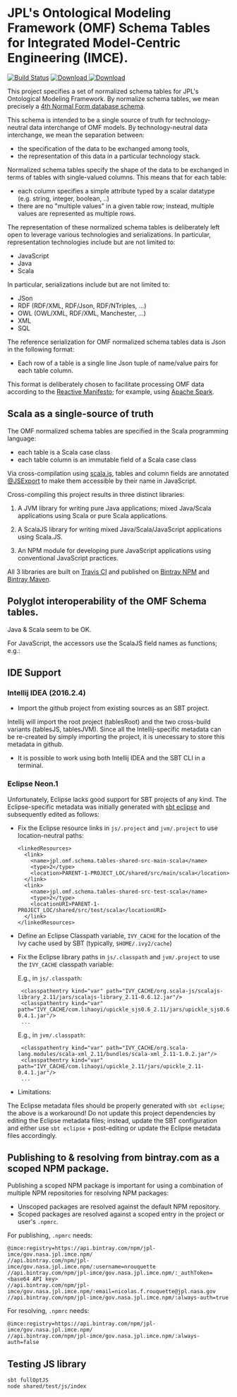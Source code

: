 # JPL's Ontological Modeling Framework (OMF) Schema Tables for Integrated Model-Centric Engineering (IMCE).

[![Build Status](https://travis-ci.org/JPL-IMCE/jpl.omf.schema.tables.svg?branch=master)](https://travis-ci.org/JPL-IMCE/jpl.omf.schema.tables)
 [ ![Download](https://api.bintray.com/packages/jpl-imce/gov.nasa.jpl.imce.npm/jpl-omf-schema-tables/images/download.svg) ](https://bintray.com/jpl-imce/gov.nasa.jpl.imce.npm/jpl-omf-schema-tables/_latestVersion)
 [ ![Download](https://api.bintray.com/packages/jpl-imce/gov.nasa.jpl.imce/jpl.omf.schema.tables/images/download.svg) ](https://bintray.com/jpl-imce/gov.nasa.jpl.imce/jpl.omf.schema.tables/_latestVersion)
 
This project specifies a set of normalized schema tables for JPL's Ontological Modeling Framework.
By normalize schema tables, we mean precisely a [4th Normal Form database schema](http://www.bkent.net/Doc/simple5.htm#label4).

This schema is intended to be a single source of truth for technology-neutral data interchange of OMF models.
By technology-neutral data interchange, we mean the separation between:
   - the specification of the data to be exchanged among tools,
   - the representation of this data in a particular technology stack.
   
Normalized schema tables specify the shape of the data to be exchanged in terms of tables with single-valued columns.
This means that for each table:
 - each column specifies a simple attribute typed by a scalar datatype (e.g. string, integer, boolean, ..)
 - there are no "multiple values" in a given table row; instead, multiple values are represented as multiple rows.

The representation of these normalized schema tables is deliberately left open 
to leverage various technologies and serializations.
In particular, representation technologies include but are not limited to:
- JavaScript
- Java
- Scala

In particular, serializations include but are not limited to:
- JSon
- RDF (RDF/XML, RDF/Json, RDF/NTriples, ...)
- OWL (OWL/XML, RDF/XML, Manchester, ...)
- XML
- SQL

The reference serialization for OMF normalized schema tables data is Json in the following format:
- Each row of a table is a single line Json tuple of name/value pairs for each table column.

This format is deliberately chosen to facilitate processing OMF data according 
to the [Reactive Manifesto](http://www.reactivemanifesto.org); 
for example, using [Apache Spark](http://spark.apache.org).

## Scala as a single-source of truth

The OMF normalized schema tables are specified in the Scala programming language:
- each table is a Scala case class
- each table column is an immutable field of a Scala case class

Via cross-compilation using [scala.js](http://scala-js.org), 
tables and column fields are annotated 
[@JSExport](https://www.scala-js.org/doc/interoperability/export-to-javascript.html)
to make them accessible by their name in JavaScript.

Cross-compiling this project results in three distinct libraries:

1. A JVM library for writing pure Java applications; mixed Java/Scala applications using Scala or pure Scala applications.
   
2. A ScalaJS library for writing mixed Java/Scala/JavaScript applications using Scala.JS.
   
3. An NPM module for developing pure JavaScript applications using conventional JavaScript practices.

All 3 libraries are built on [Travis CI](https://travis-ci.org/JPL-IMCE/omf.schema.tables) and published 
on [Bintray NPM](https://bintray.com/jpl-imce/gov.nasa.jpl.imce.npm/jpl-omf-schema-tables)
and [Bintray Maven](https://bintray.com/jpl-imce/gov.nasa.jpl.imce/omf.schema.tables).

## Polyglot interoperability of the OMF Schema tables.

Java & Scala seem to be OK.

For JavaScript, the accessors use the ScalaJS field names as functions; e.g.:

## IDE Support

### Intellij IDEA (2016.2.4)

- Import the github project from existing sources as an SBT project.

Intellij will import the root project (tablesRoot) and the two cross-build variants (tablesJS, tablesJVM).
Since all the Intellij-specific metadata can be re-created by simply importing the project,
it is unecessary to store this metadata in github.

- It is possible to work using both Intellij IDEA and the SBT CLI in a terminal.

### Eclipse Neon.1

Unfortunately, Eclipse lacks good support for SBT projects of any kind.
The Eclipse-specific metadata was initially generated with [sbt eclipse](https://github.com/typesafehub/sbteclipse)
and subsequently edited as follows:

- Fix the Eclipse resource links in `js/.project` and `jvm/.project` to use location-neutral paths:

	  <linkedResources>
	    <link>
	      <name>jpl.omf.schema.tables-shared-src-main-scala</name>
	      <type>2</type>
	      <location>PARENT-1-PROJECT_LOC/shared/src/main/scala</location>
	    </link>
	    <link>
		  <name>jpl.omf.schema.tables-shared-src-test-scala</name>
	      <type>2</type>
		  <locationURI>PARENT-1-PROJECT_LOC/shared/src/test/scala</locationURI>
		</link>
	  </linkedResources>
  
- Define an Eclipse Classpath variable, `IVY_CACHE` for the location of the Ivy cache used by SBT
  (typically, `$HOME/.ivy2/cache`)
  
- Fix the Eclipse library paths in `js/.classpath` and `jvm/.project` to use the `IVY_CACHE` classpath variable:
  
    E.g., in `js/.classpath`:
  
       <classpathentry kind="var" path="IVY_CACHE/org.scala-js/scalajs-library_2.11/jars/scalajs-library_2.11-0.6.12.jar"/>
       <classpathentry kind="var" path="IVY_CACHE/com.lihaoyi/upickle_sjs0.6_2.11/jars/upickle_sjs0.6_2.11-0.4.1.jar"/>
       ...
   	 	
    E.g., in `jvm/.classpath`:
  
       <classpathentry kind="var" path="IVY_CACHE/org.scala-lang.modules/scala-xml_2.11/bundles/scala-xml_2.11-1.0.2.jar"/>
       <classpathentry kind="var" path="IVY_CACHE/com.lihaoyi/upickle_2.11/jars/upickle_2.11-0.4.1.jar"/>
       ...
  
- Limitations:
 
 The Eclipse metadata files should be properly generated with `sbt eclipse`; the above is a workaround! 
 Do not update this project dependencies by editing the Eclipse metadata files; 
 instead, update the SBT configuration and either use `sbt eclipse` + post-editing or 
 update the Eclipse metadata files accordingly.
 
## Publishing to & resolving from bintray.com as a scoped NPM package.

Publishing a scoped NPM package is important for using a combination of multiple NPM repositories
for resolving NPM packages:
- Unscoped packages are resolved against the default NPM repository.
- Scoped packages are resolved against a scoped entry in the project or user's `.npmrc`.

For publishing, `.npmrc` needs:

```
@imce:registry=https://api.bintray.com/npm/jpl-imce/gov.nasa.jpl.imce.npm/
//api.bintray.com/npm/jpl-imce/gov.nasa.jpl.imce.npm/:username=nrouquette
//api.bintray.com/npm/jpl-imce/gov.nasa.jpl.imce.npm/:_authToken=<base64 API key>
//api.bintray.com/npm/jpl-imce/gov.nasa.jpl.imce.npm/:email=nicolas.f.rouquette@jpl.nasa.gov
//api.bintray.com/npm/jpl-imce/gov.nasa.jpl.imce.npm/:always-auth=true
```

For resolving, `.npmrc` needs:

```
@imce:registry=https://api.bintray.com/npm/jpl-imce/gov.nasa.jpl.imce.npm/
//api.bintray.com/npm/jpl-imce/gov.nasa.jpl.imce.npm/:always-auth=false
```

## Testing JS library

```
sbt fullOptJS
node shared/test/js/index
```
